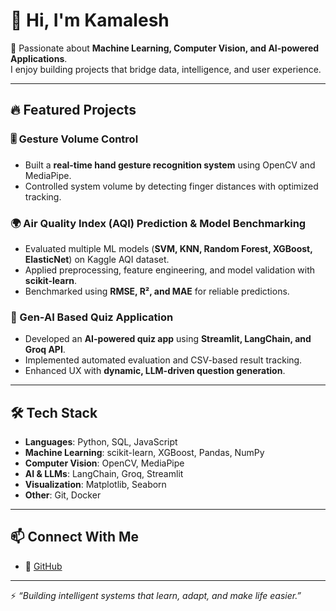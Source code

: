 # 👋 Hi, I'm Kamalesh

🚀 Passionate about **Machine Learning, Computer Vision, and AI-powered Applications**.  
I enjoy building projects that bridge data, intelligence, and user experience.  

---

## 🔥 Featured Projects  

### 🎚️ Gesture Volume Control  
- Built a **real-time hand gesture recognition system** using OpenCV and MediaPipe.  
- Controlled system volume by detecting finger distances with optimized tracking.
<!-- [🎥 Demo Video](https://www.youtube.com/watch?v=9iEPzbG-xLE&list=PLMoSUbG1Q_r8jFS04rot-3NzidnV54Z2q)  -->

### 🌍 Air Quality Index (AQI) Prediction & Model Benchmarking  
- Evaluated multiple ML models (**SVM, KNN, Random Forest, XGBoost, ElasticNet**) on Kaggle AQI dataset.  
- Applied preprocessing, feature engineering, and model validation with **scikit-learn**.  
- Benchmarked using **RMSE, R², and MAE** for reliable predictions.  

### 🤖 Gen-AI Based Quiz Application  
- Developed an **AI-powered quiz app** using **Streamlit, LangChain, and Groq API**.  
- Implemented automated evaluation and CSV-based result tracking.  
- Enhanced UX with **dynamic, LLM-driven question generation**.  

---

## 🛠️ Tech Stack  

- **Languages**: Python, SQL, JavaScript  
- **Machine Learning**: scikit-learn, XGBoost, Pandas, NumPy  
- **Computer Vision**: OpenCV, MediaPipe  
- **AI & LLMs**: LangChain, Groq, Streamlit  
- **Visualization**: Matplotlib, Seaborn  
- **Other**: Git, Docker  

---

## 📫 Connect With Me  
<!-- - 💼 [LinkedIn](your-linkedin-url)  -->

- 🐙 [GitHub](your-github-url)
<!-- - ✉️ [Email Me](mailto:your@email.com)   -->  


---

⚡ *“Building intelligent systems that learn, adapt, and make life easier.”*  
